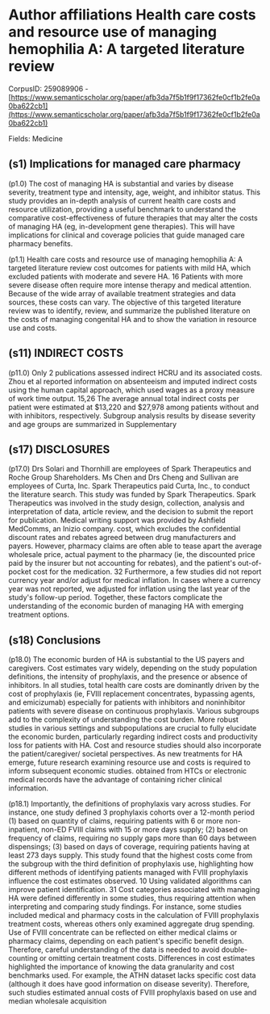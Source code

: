 # Author affiliations Health care costs and resource use of managing hemophilia A: A targeted literature review

CorpusID: 259089906 - [https://www.semanticscholar.org/paper/afb3da7f5b1f9f17362fe0cf1b2fe0a0ba622cb1](https://www.semanticscholar.org/paper/afb3da7f5b1f9f17362fe0cf1b2fe0a0ba622cb1)

Fields: Medicine

## (s1) Implications for managed care pharmacy
(p1.0) The cost of managing HA is substantial and varies by disease severity, treatment type and intensity, age, weight, and inhibitor status. This study provides an in-depth analysis of current health care costs and resource utilization, providing a useful benchmark to understand the comparative cost-effectiveness of future therapies that may alter the costs of managing HA (eg, in-development gene therapies). This will have implications for clinical and coverage policies that guide managed care pharmacy benefits.

(p1.1) Health care costs and resource use of managing hemophilia A: A targeted literature review cost outcomes for patients with mild HA, which excluded patients with moderate and severe HA. 16 Patients with more severe disease often require more intense therapy and medical attention. Because of the wide array of available treatment strategies and data sources, these costs can vary. The objective of this targeted literature review was to identify, review, and summarize the published literature on the costs of managing congenital HA and to show the variation in resource use and costs.
## (s11) INDIRECT COSTS
(p11.0) Only 2 publications assessed indirect HCRU and its associated costs. Zhou et al reported information on absenteeism and imputed indirect costs using the human capital approach, which used wages as a proxy measure of work time output. 15,26 The average annual total indirect costs per patient were estimated at $13,220 and $27,978 among patients without and with inhibitors, respectively. Subgroup analysis results by disease severity and age groups are summarized in Supplementary 
## (s17) DISCLOSURES
(p17.0) Drs Solari and Thornhill are employees of Spark Therapeutics and Roche Group Shareholders. Ms Chen and Drs Cheng and Sullivan are employees of Curta, Inc. Spark Therapeutics paid Curta, Inc., to conduct the literature search. This study was funded by Spark Therapeutics. Spark Therapeutics was involved in the study design, collection, analysis and interpretation of data, article review, and the decision to submit the report for publication. Medical writing support was provided by Ashfield MedComms, an Inizio company. cost, which excludes the confidential discount rates and rebates agreed between drug manufacturers and payers. However, pharmacy claims are often able to tease apart the average wholesale price, actual payment to the pharmacy (ie, the discounted price paid by the insurer but not accounting for rebates), and the patient's out-of-pocket cost for the medication. 32 Furthermore, a few studies did not report currency year and/or adjust for medical inflation. In cases where a currency year was not reported, we adjusted for inflation using the last year of the study's follow-up period. Together, these factors complicate the understanding of the economic burden of managing HA with emerging treatment options.
## (s18) Conclusions
(p18.0) The economic burden of HA is substantial to the US payers and caregivers. Cost estimates vary widely, depending on the study population definitions, the intensity of prophylaxis, and the presence or absence of inhibitors. In all studies, total health care costs are dominantly driven by the cost of prophylaxis (ie, FVIII replacement concentrates, bypassing agents, and emicizumab) especially for patients with inhibitors and noninhibitor patients with severe disease on continuous prophylaxis. Various subgroups add to the complexity of understanding the cost burden. More robust studies in various settings and subpopulations are crucial to fully elucidate the economic burden, particularly regarding indirect costs and productivity loss for patients with HA. Cost and resource studies should also incorporate the patient/caregiver/ societal perspectives. As new treatments for HA emerge, future research examining resource use and costs is required to inform subsequent economic studies. obtained from HTCs or electronic medical records have the advantage of containing richer clinical information.

(p18.1) Importantly, the definitions of prophylaxis vary across studies. For instance, one study defined 3 prophylaxis cohorts over a 12-month period (1) based on quantity of claims, requiring patients with 6 or more non-inpatient, non-ED FVIII claims with 15 or more days supply; (2) based on frequency of claims, requiring no supply gaps more than 60 days between dispensings; (3) based on days of coverage, requiring patients having at least 273 days supply. This study found that the highest costs come from the subgroup with the third definition of prophylaxis use, highlighting how different methods of identifying patients managed with FVIII prophylaxis influence the cost estimates observed. 10 Using validated algorithms can improve patient identification. 31 Cost categories associated with managing HA were defined differently in some studies, thus requiring attention when interpreting and comparing study findings. For instance, some studies included medical and pharmacy costs in the calculation of FVIII prophylaxis treatment costs, whereas others only examined aggregate drug spending. Use of FVIII concentrate can be reflected on either medical claims or pharmacy claims, depending on each patient's specific benefit design. Therefore, careful understanding of the data is needed to avoid double-counting or omitting certain treatment costs. Differences in cost estimates highlighted the importance of knowing the data granularity and cost benchmarks used. For example, the ATHN dataset lacks specific cost data (although it does have good information on disease severity). Therefore, such studies estimated annual costs of FVIII prophylaxis based on use and median wholesale acquisition

